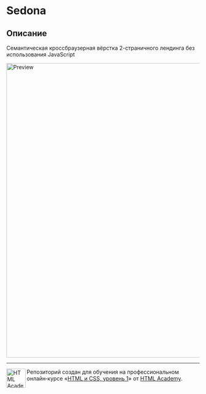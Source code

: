 # Sedona

## Описание

Семантическая кроссбраузерная вёрстка 2-страничного лендинга без использования JavaScript

<img width="769" alt="Preview" src="https://up.htmlacademy.ru/static/img/intensive/htmlcss/layout-preview/sedona-preview.jpg">

---

<a href="https://htmlacademy.ru/intensive/htmlcss"><img align="left" width="50" height="50" alt="HTML Academy" src="https://up.htmlacademy.ru/static/img/intensive/htmlcss/logo-for-github-2.png"></a>

Репозиторий создан для обучения на профессиональном онлайн‑курсе «[HTML и CSS, уровень 1](https://htmlacademy.ru/intensive/htmlcss)» от [HTML Academy](https://htmlacademy.ru).

